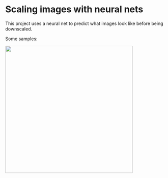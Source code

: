 # Scaling images with neural nets

This project uses a neural net to predict what images look like before being downscaled.

Some samples:

<img src="https://github.com/lucasdupin/enhance/blob/master/sample.png?raw=true" width="400">
